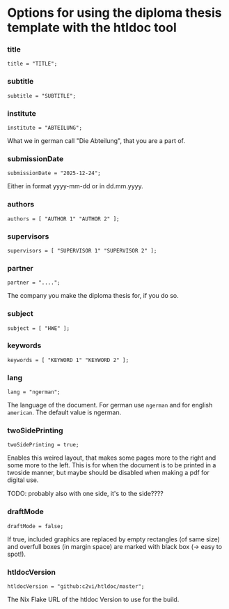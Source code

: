 
# Options for using the diploma thesis template with the htldoc tool

### title
```
title = "TITLE";
```

### subtitle
```
subtitle = "SUBTITLE";
```

### institute
```
institute = "ABTEILUNG";
```
What we in german call "Die Abteilung", that you are a part of.

### submissionDate
```
submissionDate = "2025-12-24";
```
Either in format yyyy-mm-dd or in dd.mm.yyyy.

### authors
```
authors = [ "AUTHOR 1" "AUTHOR 2" ];
```

### supervisors
```
supervisors = [ "SUPERVISOR 1" "SUPERVISOR 2" ];
```

### partner
```
partner = "....";
```
The company you make the diploma thesis for, if you do so.

### subject
```
subject = [ "HWE" ];
```

### keywords
```
keywords = [ "KEYWORD 1" "KEYWORD 2" ];
```

### lang
```
lang = "ngerman";
```
The language of the document. For german use `ngerman` and for english `american`. The default value is ngerman.

### twoSidePrinting
```
twoSidePrinting = true;
```
Enables this weired layout, that makes some pages more to the right and some more to the left. This is for when the document is to be printed in a twoside manner, but maybe should be disabled when making a pdf for digital use.

TODO: probably also with one side, it's to the side????


### draftMode
```
draftMode = false;
```
If true, included graphics are replaced by empty rectangles (of same size) and overfull boxes (in margin space) are marked with black box (-> easy to spot!).


### htldocVersion
```
htldocVersion = "github:c2vi/htldoc/master";
```
The Nix Flake URL of the htldoc Version to use for the build.




